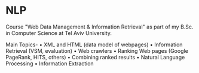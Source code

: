 # NLP

Course "Web Data Management & Information Retrieval" as part of my B.Sc. in Computer Science at Tel Aviv University.

Main Topics-
• XML and HTML (data model of webpages)
• Information Retrieval (VSM, evaluation)
• Web crawlers
• Ranking Web pages (Google PageRank, HITS, others)
• Combining ranked results
• Natural Language Processing
• Information Extraction
